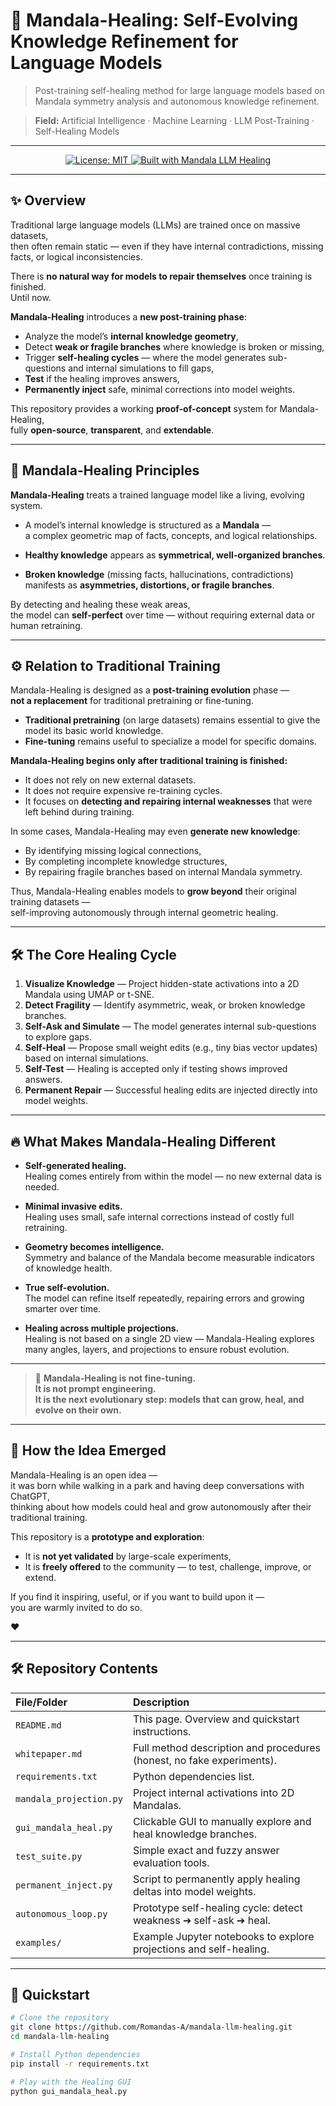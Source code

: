 # 🧠 Mandala-Healing: Self-Evolving Knowledge Refinement for Language Models

> Post-training self-healing method for large language models based on Mandala symmetry analysis and autonomous knowledge refinement.

> **Field:** Artificial Intelligence · Machine Learning · LLM Post-Training · Self-Healing Models

---

<p align="center">
  <a href="https://opensource.org/licenses/MIT">
    <img src="https://img.shields.io/badge/License-MIT-green.svg" alt="License: MIT">
  </a>
  <a href="https://github.com/Romandas-A/mandala-llm-healing">
    <img src="https://img.shields.io/badge/Built%20with-%F0%9F%A7%A0%20Mandala%20Healing-brightgreen" alt="Built with Mandala LLM Healing">
  </a>
</p>

---

## ✨ Overview

Traditional large language models (LLMs) are trained once on massive datasets,  
then often remain static — even if they have internal contradictions, missing facts, or logical inconsistencies.

There is **no natural way for models to repair themselves** once training is finished.  
Until now.

**Mandala-Healing** introduces a **new post-training phase**:

- Analyze the model’s **internal knowledge geometry**,
- Detect **weak or fragile branches** where knowledge is broken or missing,
- Trigger **self-healing cycles** — where the model generates sub-questions and internal simulations to fill gaps,
- **Test** if the healing improves answers,
- **Permanently inject** safe, minimal corrections into model weights.

This repository provides a working **proof-of-concept** system for Mandala-Healing,  
fully **open-source**, **transparent**, and **extendable**.

---

## 🧩 Mandala-Healing Principles

**Mandala-Healing** treats a trained language model like a living, evolving system.

- A model’s internal knowledge is structured as a **Mandala** —  
  a complex geometric map of facts, concepts, and logical relationships.

- **Healthy knowledge** appears as **symmetrical, well-organized branches**.

- **Broken knowledge** (missing facts, hallucinations, contradictions) manifests as **asymmetries, distortions, or fragile branches**.

By detecting and healing these weak areas,  
the model can **self-perfect** over time — without requiring external data or human retraining.

---

## ⚙️ Relation to Traditional Training

Mandala-Healing is designed as a **post-training evolution** phase —  
**not a replacement** for traditional pretraining or fine-tuning.

- **Traditional pretraining** (on large datasets) remains essential to give the model its basic world knowledge.
- **Fine-tuning** remains useful to specialize a model for specific domains.

**Mandala-Healing begins only after traditional training is finished:**

- It does not rely on new external datasets.
- It does not require expensive re-training cycles.
- It focuses on **detecting and repairing internal weaknesses** that were left behind during training.

In some cases, Mandala-Healing may even **generate new knowledge**:

- By identifying missing logical connections,
- By completing incomplete knowledge structures,
- By repairing fragile branches based on internal Mandala symmetry.

Thus, Mandala-Healing enables models to **grow beyond** their original training datasets —  
self-improving autonomously through internal geometric healing.

---

## 🛠️ The Core Healing Cycle

1. **Visualize Knowledge** — Project hidden-state activations into a 2D Mandala using UMAP or t-SNE.
2. **Detect Fragility** — Identify asymmetric, weak, or broken knowledge branches.
3. **Self-Ask and Simulate** — The model generates internal sub-questions to explore gaps.
4. **Self-Heal** — Propose small weight edits (e.g., tiny bias vector updates) based on internal simulations.
5. **Self-Test** — Healing is accepted only if testing shows improved answers.
6. **Permanent Repair** — Successful healing edits are injected directly into model weights.

---

## 🔥 What Makes Mandala-Healing Different

- **Self-generated healing.**  
  Healing comes entirely from within the model — no new external data is needed.

- **Minimal invasive edits.**  
  Healing uses small, safe internal corrections instead of costly full retraining.

- **Geometry becomes intelligence.**  
  Symmetry and balance of the Mandala become measurable indicators of knowledge health.

- **True self-evolution.**  
  The model can refine itself repeatedly, repairing errors and growing smarter over time.

- **Healing across multiple projections.**  
  Healing is not based on a single 2D view — Mandala-Healing explores many angles, layers, and projections to ensure robust evolution.

---

> 🧠 **Mandala-Healing is not fine-tuning.  
> It is not prompt engineering.  
> It is the next evolutionary step: models that can grow, heal, and evolve on their own.**

---

## 🌱 How the Idea Emerged

Mandala-Healing is an open idea —  
it was born while walking in a park and having deep conversations with ChatGPT,  
thinking about how models could heal and grow autonomously after their traditional training.

This repository is a **prototype and exploration**:

- It is **not yet validated** by large-scale experiments,
- It is **freely offered** to the community — to test, challenge, improve, or extend.

If you find it inspiring, useful, or if you want to build upon it —  
you are warmly invited to do so.

❤️

---

## 🛠️ Repository Contents

| File/Folder | Description |
|:------------|:------------|
| `README.md` | This page. Overview and quickstart instructions. |
| `whitepaper.md` | Full method description and procedures (honest, no fake experiments). |
| `requirements.txt` | Python dependencies list. |
| `mandala_projection.py` | Project internal activations into 2D Mandalas. |
| `gui_mandala_heal.py` | Clickable GUI to manually explore and heal knowledge branches. |
| `test_suite.py` | Simple exact and fuzzy answer evaluation tools. |
| `permanent_inject.py` | Script to permanently apply healing deltas into model weights. |
| `autonomous_loop.py` | Prototype self-healing cycle: detect weakness ➔ self-ask ➔ heal. |
| `examples/` | Example Jupyter notebooks to explore projections and self-healing.

---

## 🚀 Quickstart

```bash
# Clone the repository
git clone https://github.com/Romandas-A/mandala-llm-healing.git
cd mandala-llm-healing

# Install Python dependencies
pip install -r requirements.txt

# Play with the Healing GUI
python gui_mandala_heal.py
